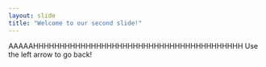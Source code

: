 ```yaml
---
layout: slide
title: "Welcome to our second slide!"
---
```

AAAAAHHHHHHHHHHHHHHHHHHHHHHHHHHHHHHHHHHHHHHHH
Use the left arrow to go back!
